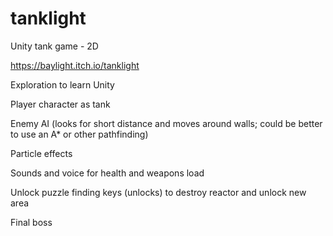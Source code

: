 # tanklight
Unity tank game - 2D

https://baylight.itch.io/tanklight


Exploration to learn Unity

Player character as tank

Enemy AI (looks for short distance and moves around walls; could be better to use an A* or other pathfinding)

Particle effects

Sounds and voice for health and weapons load

Unlock puzzle finding keys (unlocks) to destroy reactor and unlock new area

Final boss

